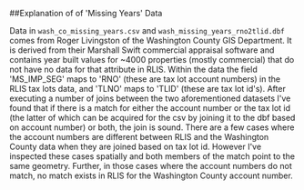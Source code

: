 
##Explanation of of 'Missing Years' Data

Data in `wash_co_missing_years.csv` and `wash_missing_years_rno2tlid.dbf` comes from Roger Livingston of the Washington County GIS Department.  It is derived from their Marshall Swift commercial appraisal software and contains year built values for ~4000 properties (mostly commercial) that do not have no data for that attribute in RLIS.  Within the data the field 'MS_IMP_SEG' maps to 'RNO' (these are tax lot account numbers) in the RLIS tax lots data, and 'TLNO' maps to 'TLID' (these are tax lot id's).  After executing a number of joins between the two aforementioned datasets I've found that if there is a match for either the account number or the tax lot id (the latter of which can be acquired for the csv by joining it to the dbf based on account number) or both, the join is sound.  There are a few cases where the account numbers are different between RLIS and the Washington County data when they are joined based on tax lot id.  However I've inspected these cases spatially and both members of the match point to the same geometry.  Further, in those cases where the account numbers do not match, no match exists in RLIS for the Washington County account number.